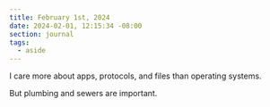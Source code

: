 ```yaml
---
title: February 1st, 2024
date: 2024-02-01, 12:15:34 -08:00
section: journal
tags:
  - aside
---
```

I care more about apps, protocols, and files than operating systems. 

But plumbing and sewers are important.